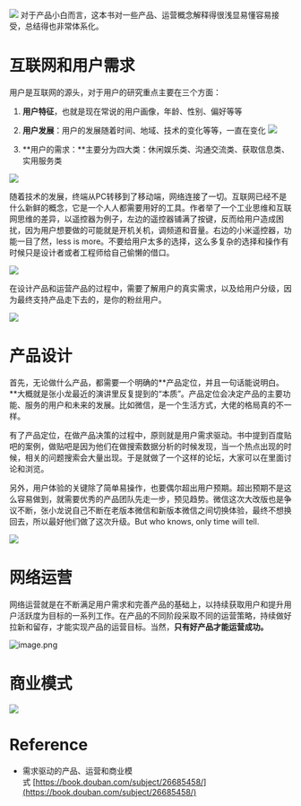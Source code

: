 ![](https://upload-images.jianshu.io/upload_images/14076967-ea18800fcd839430.png?imageMogr2/auto-orient/strip%7CimageView2/2/w/1240)
对于产品小白而言，这本书对一些产品、运营概念解释得很浅显易懂容易接受，总结得也非常体系化。

# 互联网和用户需求

用户是互联网的源头，对于用户的研究重点主要在三个方面：
1. **用户特征**，也就是现在常说的用户画像，年龄、性别、偏好等等
2. **用户发展**：用户的发展随着时间、地域、技术的变化等等，一直在变化
![](https://upload-images.jianshu.io/upload_images/14076967-55b3b86dfd8bdb3a.png?imageMogr2/auto-orient/strip%7CimageView2/2/w/1240)

3. **用户的需求：**主要分为四大类：休闲娱乐类、沟通交流类、获取信息类、实用服务类

![](https://upload-images.jianshu.io/upload_images/14076967-e106c6345807e09a.png?imageMogr2/auto-orient/strip%7CimageView2/2/w/1240)

随着技术的发展，终端从PC转移到了移动端，网络连接了一切。互联网已经不是什么新鲜的概念，它是一个人人都需要用好的工具。作者举了一个工业思维和互联网思维的差异，以遥控器为例子，左边的遥控器铺满了按键，反而给用户造成困扰，因为用户想要做的可能就是开机关机，调频道和音量。右边的小米遥控器，功能一目了然，less is more。不要给用户太多的选择，这么多复杂的选择和操作有时候只是设计者或者工程师给自己偷懒的借口。

![](https://upload-images.jianshu.io/upload_images/14076967-2eb47886e2a81bd9.png?imageMogr2/auto-orient/strip%7CimageView2/2/w/1240)

在设计产品和运营产品的过程中，需要了解用户的真实需求，以及给用户分级，因为最终支持产品走下去的，是你的粉丝用户。

![](https://upload-images.jianshu.io/upload_images/14076967-fc3edeb4a9e948ce.png?imageMogr2/auto-orient/strip%7CimageView2/2/w/1240)

# 产品设计

首先，无论做什么产品，都需要一个明确的**产品定位，并且一句话能说明白。**大概就是张小龙最近的演讲里反复提到的“本质”。产品定位会决定产品的主要功能、服务的用户和未来的发展。比如微信，是一个生活方式，大佬的格局真的不一样。

有了产品定位，在做产品决策的过程中，原则就是用户需求驱动。书中提到百度贴吧的案例，做贴吧是因为他们在做搜索数据分析的时候发现，当一个热点出现的时候，相关的问题搜索会大量出现。于是就做了一个这样的论坛，大家可以在里面讨论和浏览。

另外，用户体验的关键除了简单易操作，也要偶尔超出用户预期。超出预期不是这么容易做到，就需要优秀的产品团队先走一步，预见趋势。微信这次大改版也是争议不断，张小龙说自己不断在老版本微信和新版本微信之间切换体验，最终不想换回去，所以最好他们做了这次升级。But who knows, only time will tell.

![](https://upload-images.jianshu.io/upload_images/14076967-f085a60e4796a581.png?imageMogr2/auto-orient/strip%7CimageView2/2/w/1240)

# 网络运营

网络运营就是在不断满足用户需求和完善产品的基础上，以持续获取用户和提升用户活跃度为目标的一系列工作。在产品的不同阶段采取不同的运营策略，持续做好拉新和留存，才能实现产品的运营目标。当然，**只有好产品才能运营成功。**

![image.png](https://upload-images.jianshu.io/upload_images/14076967-58dfd8303bb01093.png?imageMogr2/auto-orient/strip%7CimageView2/2/w/1240)

# 商业模式

![](https://upload-images.jianshu.io/upload_images/14076967-af0459938e63cdba.png?imageMogr2/auto-orient/strip%7CimageView2/2/w/1240)

# Reference
*   需求驱动的产品、运营和商业模式 [https://book.douban.com/subject/26685458/](https://book.douban.com/subject/26685458/)
